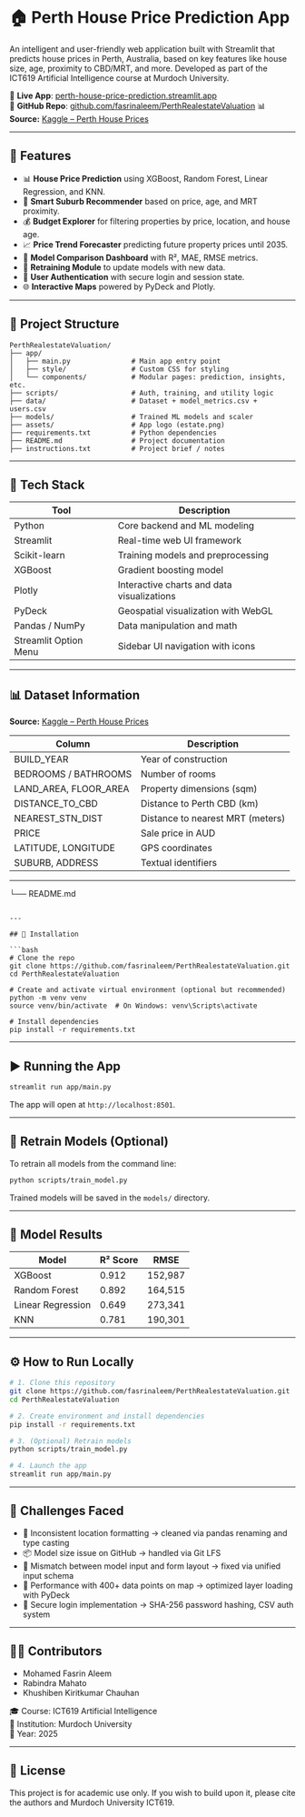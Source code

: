 # 🏠 Perth House Price Prediction App

An intelligent and user-friendly web application built with Streamlit that predicts house prices in Perth, Australia, based on key features like house size, age, proximity to CBD/MRT, and more. Developed as part of the ICT619 Artificial Intelligence course at Murdoch University.

🔗 **Live App**: [perth-house-price-prediction.streamlit.app](https://perth-house-price-prediction.streamlit.app)  
📁 **GitHub Repo**: [github.com/fasrinaleem/PerthRealestateValuation](https://github.com/fasrinaleem/PerthRealestateValuation)
📊 **Source:** [Kaggle – Perth House Prices](https://www.kaggle.com/datasets/syuzai/perth-house-prices)


---

## 🚀 Features


- 📊 **House Price Prediction** using XGBoost, Random Forest, Linear Regression, and KNN.
- 📍 **Smart Suburb Recommender** based on price, age, and MRT proximity.
- 💰 **Budget Explorer** for filtering properties by price, location, and house age.
- 📈 **Price Trend Forecaster** predicting future property prices until 2035.
- 📌 **Model Comparison Dashboard** with R², MAE, RMSE metrics.
- 🧪 **Retraining Module** to update models with new data.
- 🔐 **User Authentication** with secure login and session state.
- 🌐 **Interactive Maps** powered by PyDeck and Plotly.



---

## 📂 Project Structure

```
PerthRealestateValuation/
├── app/
│   ├── main.py               # Main app entry point
│   ├── style/                # Custom CSS for styling
│   └── components/           # Modular pages: prediction, insights, etc.
├── scripts/                  # Auth, training, and utility logic
├── data/                     # Dataset + model_metrics.csv + users.csv
├── models/                   # Trained ML models and scaler
├── assets/                   # App logo (estate.png)
├── requirements.txt          # Python dependencies
├── README.md                 # Project documentation
├── instructions.txt          # Project brief / notes
```

---

## 🧠 Tech Stack

| Tool                  | Description                                  |
|-----------------------|----------------------------------------------|
| Python                | Core backend and ML modeling                 |
| Streamlit             | Real-time web UI framework                   |
| Scikit-learn          | Training models and preprocessing            |
| XGBoost               | Gradient boosting model                      |
| Plotly                | Interactive charts and data visualizations   |
| PyDeck                | Geospatial visualization with WebGL          |
| Pandas / NumPy        | Data manipulation and math                   |
| Streamlit Option Menu | Sidebar UI navigation with icons             |

---

## 📊 Dataset Information

**Source:** [Kaggle – Perth House Prices](https://www.kaggle.com/datasets/syuzai/perth-house-prices)

| Column              | Description                          |
|---------------------|--------------------------------------|
| BUILD_YEAR          | Year of construction                 |
| BEDROOMS / BATHROOMS| Number of rooms                      |
| LAND_AREA, FLOOR_AREA | Property dimensions (sqm)          |
| DISTANCE_TO_CBD     | Distance to Perth CBD (km)           |
| NEAREST_STN_DIST    | Distance to nearest MRT (meters)     |
| PRICE               | Sale price in AUD                    |
| LATITUDE, LONGITUDE | GPS coordinates                      |
| SUBURB, ADDRESS     | Textual identifiers                  |

---
└── README.md
```

---

## 🚀 Installation

```bash
# Clone the repo
git clone https://github.com/fasrinaleem/PerthRealestateValuation.git
cd PerthRealestateValuation

# Create and activate virtual environment (optional but recommended)
python -m venv venv
source venv/bin/activate  # On Windows: venv\Scripts\activate

# Install dependencies
pip install -r requirements.txt
```

---

## ▶️ Running the App

```bash
streamlit run app/main.py
```

The app will open at `http://localhost:8501`.

---

## 🔄 Retrain Models (Optional)

To retrain all models from the command line:

```bash
python scripts/train_model.py
```

Trained models will be saved in the `models/` directory.

---

## 🧠 Model Results

| Model            | R² Score | RMSE     |
|------------------|----------|----------|
| XGBoost          | 0.912    | 152,987  |
| Random Forest    | 0.892    | 164,515  |
| Linear Regression| 0.649    | 273,341  |
| KNN              | 0.781    | 190,301  |

---

## ⚙️ How to Run Locally

```bash
# 1. Clone this repository
git clone https://github.com/fasrinaleem/PerthRealestateValuation.git
cd PerthRealestateValuation

# 2. Create environment and install dependencies
pip install -r requirements.txt

# 3. (Optional) Retrain models
python scripts/train_model.py

# 4. Launch the app
streamlit run app/main.py
```

---

## 🧪 Challenges Faced

- 🧭 Inconsistent location formatting → cleaned via pandas renaming and type casting
- 📦 Model size issue on GitHub → handled via Git LFS
- 🔄 Mismatch between model input and form layout → fixed via unified input schema
- 🧪 Performance with 400+ data points on map → optimized layer loading with PyDeck
- 🔐 Secure login implementation → SHA-256 password hashing, CSV auth system

---

## 👨‍💻 Contributors

- Mohamed Fasrin Aleem    
- Rabindra Mahato
- Khushiben Kiritkumar Chauhan

🎓 Course: ICT619 Artificial Intelligence  
🏫 Institution: Murdoch University  
📅 Year: 2025

---

## 📃 License

This project is for academic use only. If you wish to build upon it, please cite the authors and Murdoch University ICT619.
